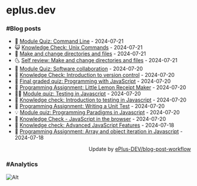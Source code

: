 # eplus.dev

### #Blog posts

<!-- BLOG-POST-LIST:START -->
 - 🧰 [Module Quiz: Command Line](https://eplus.dev/module-quiz-command-line) - 2024-07-21
 - 😺 [Knowledge Check: Unix Commands](https://eplus.dev/knowledge-check-unix-commands) - 2024-07-21
 - 🗽 [Make and change directories and files](https://eplus.dev/make-and-change-directories-and-files) - 2024-07-21
 - 🌜 [Self review: Make and change directories and files](https://eplus.dev/self-review-make-and-change-directories-and-files) - 2024-07-21
 - 📝 [Module Quiz: Software collaboration](https://eplus.dev/module-quiz-software-collaboration) - 2024-07-20
 - 🚀 [Knowledge Check: Introduction to version control](https://eplus.dev/knowledge-check-introduction-to-version-control) - 2024-07-20
 - 💼 [Final graded quiz: Programming with JavaScript](https://eplus.dev/final-graded-quiz-programming-with-javascript) - 2024-07-20
 - 🦣 [Programming Assignment: Little Lemon Receipt Maker](https://eplus.dev/programming-assignment-little-lemon-receipt-maker) - 2024-07-20
 - 👨‍🏫 [Module quiz: Testing in Javascript](https://eplus.dev/module-quiz-testing-in-javascript) - 2024-07-20
 - 🔭 [Knowledge check: Introduction to testing in Javascript](https://eplus.dev/knowledge-check-introduction-to-testing-in-javascript) - 2024-07-20
 - 🤡 [Programming Assignment: Writing a Unit Test](https://eplus.dev/programming-assignment-writing-a-unit-test) - 2024-07-20
 - 💡 [Module quiz: Programming Paradigms in Javascript](https://eplus.dev/module-quiz-programming-paradigms-in-javascript) - 2024-07-20
 - 🦣 [Knowledge Check - JavaScript in the browser](https://eplus.dev/knowledge-check-javascript-in-the-browser) - 2024-07-20
 - 💪 [Knowledge check: Advanced JavaScript Features](https://eplus.dev/knowledge-check-advanced-javascript-features) - 2024-07-18
 - 🤡 [Programming Assignment: Array and object iteration in Javascript](https://eplus.dev/programming-assignment-array-and-object-iteration-in-javascript) - 2024-07-18<!-- BLOG-POST-LIST:END -->

<div align="right">
  Update by <a target="_blank"
    href="https://github.com/ePlus-DEV/blog-post-workflow">ePlus-DEV/blog-post-workflow</a>
</div>

### #Analytics
![Alt](https://repobeats.axiom.co/api/embed/9990f7cddfbad8d834990b10ccad05f81ac1096f.svg "Repobeats analytics image")

